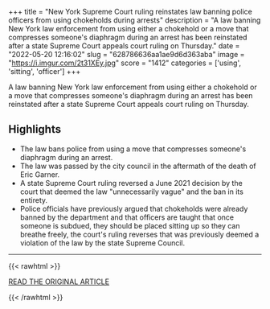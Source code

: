 +++
title = "New York Supreme Court ruling reinstates law banning police officers from using chokeholds during arrests"
description = "A law banning New York law enforcement from using either a chokehold or a move that compresses someone's diaphragm during an arrest has been reinstated after a state Supreme Court appeals court ruling on Thursday."
date = "2022-05-20 12:16:02"
slug = "628786636aa1ae9d6d363aba"
image = "https://i.imgur.com/2t31XEy.jpg"
score = "1412"
categories = ['using', 'sitting', 'officer']
+++

A law banning New York law enforcement from using either a chokehold or a move that compresses someone's diaphragm during an arrest has been reinstated after a state Supreme Court appeals court ruling on Thursday.

## Highlights

- The law bans police from using a move that compresses someone's diaphragm during an arrest.
- The law was passed by the city council in the aftermath of the death of Eric Garner.
- A state Supreme Court ruling reversed a June 2021 decision by the court that deemed the law "unnecessarily vague" and the ban in its entirety.
- Police officials have previously argued that chokeholds were already banned by the department and that officers are taught that once someone is subdued, they should be placed sitting up so they can breathe freely, the court's ruling reverses that was previously deemed a violation of the law by the state Supreme Council.

---

{{< rawhtml >}}
  <p class="article-category">
    <a target="_blank" href="https://www.cnn.com/2022/05/19/us/nypd-chokehold-diaphragm-ban-state-supreme-court-ruling/index.html">READ THE ORIGINAL ARTICLE</a>
  </p>
{{< /rawhtml >}}
